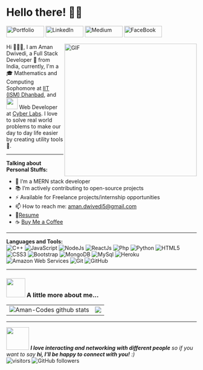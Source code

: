 # Hello there! 👋🏻

<a href="https://aman-codes.github.io/" title="Portfolio">
<img src="https://img.shields.io/badge/-Portfolio-black?style=flat-square&logo=appveyor" alt="Portfolio"  width="100" height="30"></a>

<a href="https://www.linkedin.com/in/aman-dwivedi/" title="LinkedIn">
<img src="https://img.shields.io/badge/-LinkedIn-black?style=flat-square&logo=linkedin" alt="LinkedIn"  width="100" height="30"></a>

<a href="https://aman-codes.medium.com/" title="Medium">
<img src="https://img.shields.io/badge/-Medium-black?style=flat-square&logo=medium" alt="Medium"  width="100" height="30"></a>

<!-- <a href="https://codeforces.com/profile/Aman-Codes" title="Codeforces">
<img src="https://img.shields.io/badge/-Codeforces-black?style=flat-square&logo=codeforces" alt="codeforces"  width="100" height="30"></a>

<a href="https://www.codechef.com/users/aman_dwivedi" title="Codechef">
<img src="https://img.shields.io/badge/-CodeChef-black?style=flat-square&logo=codechef" alt="codechef" width="100" height="30"></a>

<a href="https://www.hackerrank.com/Aman_Codes" title="HackerRank">
<img src="https://img.shields.io/badge/-HackerRank-black?style=flat-square&logo=hackerrank" alt="HackerRank"  width="100" height="30"></a> -->

<!-- <a href="https://leetcode.com/aman-codes/" title="Leetcode">
<img src="https://img.shields.io/badge/-LeetCode-black?style=flat-square&logo=leetcode" alt="leetcode"  width="100" height="30"></a> -->

<a href="https://www.facebook.com/profile.php?id=100039304971071" title="FaceBook">
<img src="https://img.shields.io/badge/-Facebook-black?style=flat-square&logo=facebook" alt="FaceBook"  width="100" height="30"></a>


<p>
<img align="right" alt="GIF" src="https://media.giphy.com/media/SWoSkN6DxTszqIKEqv/giphy.gif" width="350" height="350"/>
<span align="left">Hi 🙋🏻‍♂️, I am Aman Dwivedi, a Full Stack Developer 🚀 from India, currently, I'm a 🎓 Mathematics and Computing Sophomore at <a href="https://www.iitism.ac.in/">IIT (ISM) Dhanbad</a>, and <img src="https://media.giphy.com/media/WUlplcMpOCEmTGBtBW/giphy.gif" width="30" > Web Developer at <a href="https://cyberlabs.club">Cyber Labs</a>. I love to solve real world problems to make our day to day life easier by creating utility tools 🔨.</span>
</p>

---
**Talking about Personal Stuffs:**

- 🌱 I’m a MERN stack developer
- 📚 I’m actively contributing to open-source projects
- ⚡️ Available for Freelance projects/internship opportunities
- 📫 How to reach me: aman.dwivedi5@gmail.com
- 📝[Resume](https://drive.google.com/file/d/1OVQIwxECFVwB2SaRsT-ynDG6L2ayD6nr/view?usp=share_link)
- ☕ [Buy Me a Coffee](https://www.buymeacoffee.com/AmanCodes)

---

**Languages and Tools:**  
![C++](https://img.shields.io/badge/-C++-00599C?style=flat-square&logo=c "C++")
![JavaScript](https://img.shields.io/badge/-JavaScript-black?style=flat-square&logo=javascript "JavaScript")
![NodeJs](https://img.shields.io/badge/-NodeJs-303030?style=flat-square&logo=Node.js "NodeJs")
![ReactJs](https://img.shields.io/badge/-ReactJs-black?style=flat-square&logo=react "ReactJs")
![Php](https://img.shields.io/badge/-PHP-black?style=flat-square&logo=php "PHP")
![Python](https://img.shields.io/badge/-Python-FFD43B?style=flat-square&logo=Python "Phython")
![HTML5](https://img.shields.io/badge/-HTML5-E34F26?style=flat-square&logo=html5&logoColor=white "HTML5")
![CSS3](https://img.shields.io/badge/-CSS3-1572B6?style=flat-square&logo=css3 "CSS3")
![Bootstrap](https://img.shields.io/badge/-Bootstrap-563D7C?style=flat-square&logo=bootstrap "Bootstrap")
![MongoDB](https://img.shields.io/badge/-MongoDB-black?style=flat-square&logo=mongodb "MongoDB")
![MySql](https://img.shields.io/badge/-Mysql-F29111?style=flat-square&logo=mysql "MySql")
![Heroku](https://img.shields.io/badge/-Heroku-430098?style=flat-square&logo=heroku "Heroku")
![Amazon Web Services](https://img.shields.io/badge/AWS-FF9900?style=flat-square&logo=amazon-aws "Amazon Web Services")
![Git](https://img.shields.io/badge/-Git-black?style=flat-square&logo=git "Git")
![GitHub](https://img.shields.io/badge/-GitHub-181717?style=flat-square&logo=github "GitHub")
<hr />

### <img src="https://media.giphy.com/media/VgCDAzcKvsR6OM0uWg/giphy.gif" width="50"> A little more about me... 

<table>
  <tr>
    <td>
      <img  align="center" src="https://github-readme-stats.vercel.app/api?username=Aman-Codes&show_icons=true&include_all_commits=true&theme=buefy&hide_border=true&count_private=true" alt="Aman-Codes github stats"/>
    </td>
    <td>
      <img  align="center" src="https://github-readme-stats.vercel.app/api/top-langs/?username=Aman-Codes&layout=compact&theme=buefy&hide_border=true&langs_count=10&count_private=true"/>
    </td>
  </tr>
 </table>
<hr />

<img src="https://media.giphy.com/media/LnQjpWaON8nhr21vNW/giphy.gif" width="60"> <em><b>I love interacting and networking with different people</b> so if you want to say <b>hi, I'll be happy to connect with you!</b> :)</em><br/>
![visitors](https://visitor-badge.laobi.icu/badge?page_id=Aman-Codes.Aman-Codes)
![GitHub followers](https://img.shields.io/github/followers/Aman-Codes?label=Follow&style=plastic)
